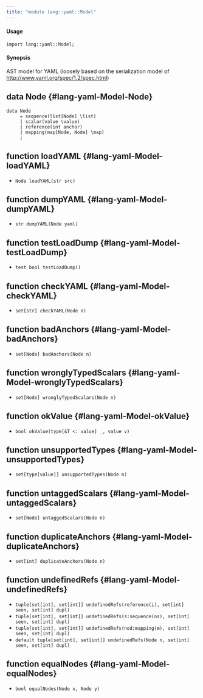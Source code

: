 ```yaml
---
title: "module lang::yaml::Model"
---
```


#### Usage

`import lang::yaml::Model;`

#### Synopsis

AST model for YAML (loosely based on the serialization model of http://www.yaml.org/spec/1.2/spec.html)

## data Node {#lang-yaml-Model-Node}

```rascal
data Node  
     = sequence(list[Node] \list)
     | scalar(value \value)
     | reference(int anchor)
     | mapping(map[Node, Node] \map)
     ;
```

## function loadYAML {#lang-yaml-Model-loadYAML}

* ``Node loadYAML(str src)``

## function dumpYAML {#lang-yaml-Model-dumpYAML}

* ``str dumpYAML(Node yaml)``

## function testLoadDump {#lang-yaml-Model-testLoadDump}

* ``test bool testLoadDump()``

## function checkYAML {#lang-yaml-Model-checkYAML}

* ``set[str] checkYAML(Node n)``

## function badAnchors {#lang-yaml-Model-badAnchors}

* ``set[Node] badAnchors(Node n)``

## function wronglyTypedScalars {#lang-yaml-Model-wronglyTypedScalars}

* ``set[Node] wronglyTypedScalars(Node n)``

## function okValue {#lang-yaml-Model-okValue}

* ``bool okValue(type[&T <: value] _, value v)``

## function unsupportedTypes {#lang-yaml-Model-unsupportedTypes}

* ``set[type[value]] unsupportedTypes(Node n)``

## function untaggedScalars {#lang-yaml-Model-untaggedScalars}

* ``set[Node] untaggedScalars(Node n)``

## function duplicateAnchors {#lang-yaml-Model-duplicateAnchors}

* ``set[int] duplicateAnchors(Node n)``

## function undefinedRefs {#lang-yaml-Model-undefinedRefs}

* ``tuple[set[int], set[int]] undefinedRefs(reference(i), set[int] seen, set[int] dupl)``
* ``tuple[set[int], set[int]] undefinedRefs(s:sequence(ns), set[int] seen, set[int] dupl)``
* ``tuple[set[int], set[int]] undefinedRefs(nod:mapping(m), set[int] seen, set[int] dupl)``
* ``default tuple[set[int], set[int]] undefinedRefs(Node n, set[int] seen, set[int] dupl)``

## function equalNodes {#lang-yaml-Model-equalNodes}

* ``bool equalNodes(Node x, Node y)``

